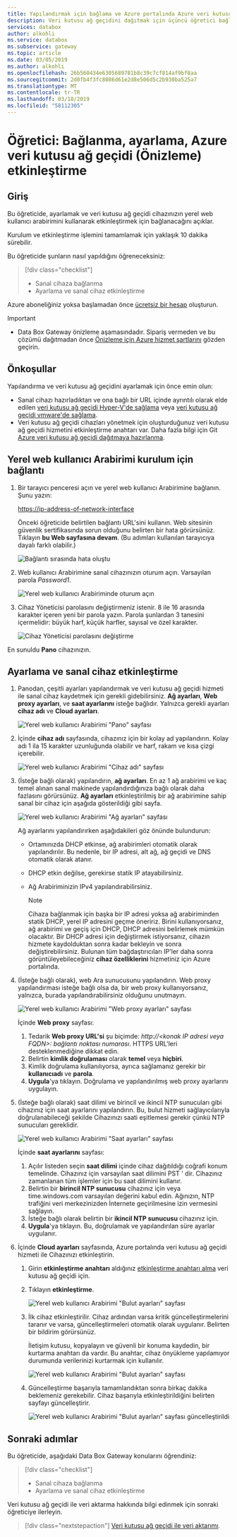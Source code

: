 ```yaml
---
title: Yapılandırmak için bağlama ve Azure portalında Azure veri kutusu ağ geçidi etkinleştirme | Microsoft Docs
description: Veri kutusu ağ geçidini dağıtmak için üçüncü öğretici bağlanmak, ayarlanmış yönlendiren ve sanal Cihazınızı etkinleştirin.
services: databox
author: alkohli
ms.service: databox
ms.subservice: gateway
ms.topic: article
ms.date: 03/05/2019
ms.author: alkohli
ms.openlocfilehash: 26b560434e6305689781b8c39c7cf814af9bf8aa
ms.sourcegitcommit: 2d0fb4f3fc8086d61e2d8e506d5c2b930ba525a7
ms.translationtype: MT
ms.contentlocale: tr-TR
ms.lasthandoff: 03/18/2019
ms.locfileid: "58112305"
---
```

# <a name="tutorial-connect-set-up-activate-azure-data-box-gateway-preview"></a>Öğretici: Bağlanma, ayarlama, Azure veri kutusu ağ geçidi (Önizleme) etkinleştirme 

## <a name="introduction"></a>Giriş

Bu öğreticide, ayarlamak ve veri kutusu ağ geçidi cihazınızın yerel web kullanıcı arabirimini kullanarak etkinleştirmek için bağlanacağını açıklar. 

Kurulum ve etkinleştirme işlemini tamamlamak için yaklaşık 10 dakika sürebilir. 

Bu öğreticide şunların nasıl yapıldığını öğreneceksiniz:

> [!div class="checklist"]
> * Sanal cihaza bağlanma
> * Ayarlama ve sanal cihaz etkinleştirme

Azure aboneliğiniz yoksa başlamadan önce [ücretsiz bir hesap](https://azure.microsoft.com/free/?WT.mc_id=A261C142F) oluşturun.


> [!IMPORTANT]
> - Data Box Gateway önizleme aşamasındadır. Sipariş vermeden ve bu çözümü dağıtmadan önce [Önizleme için Azure hizmet şartlarını](https://azure.microsoft.com/support/legal/preview-supplemental-terms/) gözden geçirin. 


## <a name="prerequisites"></a>Önkoşullar

Yapılandırma ve veri kutusu ağ geçidini ayarlamak için önce emin olun:

* Sanal cihazı hazırladıktan ve ona bağlı bir URL içinde ayrıntılı olarak elde edilen [veri kutusu ağ geçidi Hyper-V'de sağlama](data-box-gateway-deploy-provision-hyperv.md) veya [veri kutusu ağ geçidi vmware'de sağlama](data-box-gateway-deploy-provision-vmware.md).
* Veri kutusu ağ geçidi cihazları yönetmek için oluşturduğunuz veri kutusu ağ geçidi hizmetini etkinleştirme anahtarı var. Daha fazla bilgi için Git [Azure veri kutusu ağ geçidi dağıtmaya hazırlanma](data-box-gateway-deploy-prep.md).


## <a name="connect-to-the-local-web-ui-setup"></a>Yerel web kullanıcı Arabirimi kurulum için bağlantı 

1. Bir tarayıcı penceresi açın ve yerel web kullanıcı Arabirimine bağlanın. Şunu yazın:
   
   [https://ip-address-of-network-interface](https://ip-address-of-network-interface)
   
   Önceki öğreticide belirtilen bağlantı URL'sini kullanın. Web sitesinin güvenlik sertifikasında sorun olduğunu belirten bir hata görürsünüz. Tıklayın **bu Web sayfasına devam**. (Bu adımları kullanılan tarayıcıya dayalı farklı olabilir.)
   
    ![Bağlantı sırasında hata oluştu](./media/data-box-gateway-deploy-connect-setup-activate/image2.png)

2. Web kullanıcı Arabirimine sanal cihazınızın oturum açın. Varsayılan parola *Password1*. 
   
    ![Yerel web kullanıcı Arabiriminde oturum açın](./media/data-box-gateway-deploy-connect-setup-activate/image3.png)

3. Cihaz Yöneticisi parolasını değiştirmeniz istenir. 8 ile 16 arasında karakter içeren yeni bir parola yazın. Parola şunlardan 3 tanesini içermelidir: büyük harf, küçük harfler, sayısal ve özel karakter.

    ![Cihaz Yöneticisi parolasını değiştirme](./media/data-box-gateway-deploy-connect-setup-activate/image4.png)

En sunuldu **Pano** cihazınızın.

## <a name="set-up-and-activate-the-virtual-device"></a>Ayarlama ve sanal cihaz etkinleştirme
 
1. Panodan, çeşitli ayarları yapılandırmak ve veri kutusu ağ geçidi hizmeti ile sanal cihaz kaydetmek için gerekli gidebilirsiniz. **Ağ ayarları**, **Web proxy ayarları**, ve **saat ayarlarını** isteğe bağlıdır. Yalnızca gerekli ayarları **cihaz adı** ve **Cloud ayarları**.
   
    ![Yerel web kullanıcı Arabirimi "Pano" sayfası](./media/data-box-gateway-deploy-connect-setup-activate/image5.png)

2. İçinde **cihaz adı** sayfasında, cihazınız için bir kolay ad yapılandırın. Kolay adı 1 ila 15 karakter uzunluğunda olabilir ve harf, rakam ve kısa çizgi içerebilir.

    ![Yerel web kullanıcı Arabirimi "Cihaz adı" sayfası](./media/data-box-gateway-deploy-connect-setup-activate/image6.png)

3. (İsteğe bağlı olarak) yapılandırın, **ağ ayarları**. En az 1 ağ arabirimi ve kaç temel alınan sanal makinede yapılandırdığınıza bağlı olarak daha fazlasını görürsünüz. **Ağ ayarları** etkinleştirilmiş bir ağ arabirimine sahip sanal bir cihaz için aşağıda gösterildiği gibi sayfa.
    
    ![Yerel web kullanıcı Arabirimi "Ağ ayarları" sayfası](./media/data-box-gateway-deploy-connect-setup-activate/image7.png)
   
    Ağ ayarlarını yapılandırırken aşağıdakileri göz önünde bulundurun:

   - Ortamınızda DHCP etkinse, ağ arabirimleri otomatik olarak yapılandırılır. Bu nedenle, bir IP adresi, alt ağ, ağ geçidi ve DNS otomatik olarak atanır.
   - DHCP etkin değilse, gerekirse statik IP atayabilirsiniz.
   - Ağ Arabiriminizin IPv4 yapılandırabilirsiniz.

     >[!NOTE] 
     > Cihaza bağlanmak için başka bir IP adresi yoksa ağ arabiriminden statik DHCP, yerel IP adresini geçme öneririz. Birini kullanıyorsanız, ağ arabirimi ve geçiş için DHCP, DHCP adresini belirlemek mümkün olacaktır. Bir DHCP adresi için değiştirmek istiyorsanız, cihazın hizmete kaydolduktan sonra kadar bekleyin ve sonra değiştirebilirsiniz. Bulunan tüm bağdaştırıcıları IP'ler daha sonra görüntüleyebileceğiniz **cihaz özelliklerini** hizmetiniz için Azure portalında.

4. (İsteğe bağlı olarak), web Ara sunucusunu yapılandırın. Web proxy yapılandırması isteğe bağlı olsa da, bir web proxy kullanıyorsanız, yalnızca, burada yapılandırabilirsiniz olduğunu unutmayın.
   
   ![Yerel web kullanıcı Arabirimi "Web proxy ayarları" sayfası](./media/data-box-gateway-deploy-connect-setup-activate/image8.png)
   
   İçinde **Web proxy** sayfası:
   
   1. Tedarik **Web proxy URL'si** şu biçimde: *http://&lt;konak IP adresi veya FQDN&gt;: bağlantı noktası numarası*. HTTPS URL'leri desteklenmediğine dikkat edin.
   2. Belirtin **kimlik doğrulaması** olarak **temel** veya **hiçbiri**.
   3. Kimlik doğrulama kullanılıyorsa, ayrıca sağlamanız gerekir bir **kullanıcıadı** ve **parola**.
   4. **Uygula**'ya tıklayın. Doğrulama ve yapılandırılmış web proxy ayarlarını uygulayın.

5. (İsteğe bağlı olarak) saat dilimi ve birincil ve ikincil NTP sunucuları gibi cihazınız için saat ayarlarını yapılandırın. Bu, bulut hizmeti sağlayıcılarıyla doğrulanabileceği şekilde Cihazınızı saati eşitlemesi gerekir çünkü NTP sunucuları gereklidir.
    
    ![Yerel web kullanıcı Arabirimi "Saat ayarları" sayfası](./media/data-box-gateway-deploy-connect-setup-activate/image9.png)
    
    İçinde **saat ayarlarını** sayfası:
    
    1. Açılır listeden seçin **saat dilimi** içinde cihaz dağıtıldığı coğrafi konum temelinde. Cihazınız için varsayılan saat dilimini PST ' dir. Cihazınız zamanlanan tüm işlemler için bu saat dilimini kullanır.
    2. Belirtin bir **birincil NTP sunucusu** cihazınız için veya time.windows.com varsayılan değerini kabul edin. Ağınızın, NTP trafiğini veri merkezinizden İnternete geçirilmesine izin vermesini sağlayın.
    3. İsteğe bağlı olarak belirtin bir **ikincil NTP sunucusu** cihazınız için.
    4. **Uygula**'ya tıklayın. Bu, doğrulamak ve yapılandırılan süre ayarlar uygulanır.

6. İçinde **Cloud ayarları** sayfasında, Azure portalında veri kutusu ağ geçidi hizmeti ile Cihazınızı etkinleştirin.
    
    1. Girin **etkinleştirme anahtarı** aldığınız [etkinleştirme anahtarı alma](data-box-gateway-deploy-prep.md#get-the-activation-key) veri kutusu ağ geçidi için.

    2. Tıklayın **etkinleştirme**. 
       
         ![Yerel web kullanıcı Arabirimi "Bulut ayarları" sayfası](./media/data-box-gateway-deploy-connect-setup-activate/image10a.png)
    
    3. İlk cihaz etkinleştirilir. Cihaz ardından varsa kritik güncelleştirmelerini taranır ve varsa, güncelleştirmeleri otomatik olarak uygulanır. Belirten bir bildirim görürsünüz. 

        İletişim kutusu, kopyalayın ve güvenli bir konuma kaydedin, bir kurtarma anahtarı da vardır. Bu anahtar, cihaz önyükleme yapılamıyor durumunda verilerinizi kurtarmak için kullanılır.

        ![Yerel web kullanıcı Arabirimi "Bulut ayarları" sayfası](./media/data-box-gateway-deploy-connect-setup-activate/image12.png)    

    4. Güncelleştirme başarıyla tamamlandıktan sonra birkaç dakika beklemeniz gerekebilir. Cihaz başarıyla etkinleştirildiğini belirten sayfayı güncelleştirir.

        ![Yerel web kullanıcı Arabirimi "Bulut ayarları" sayfası güncelleştirildi](./media/data-box-gateway-deploy-connect-setup-activate/image13.png)

## <a name="next-steps"></a>Sonraki adımlar

Bu öğreticide, aşağıdaki Data Box Gateway konularını öğrendiniz:

> [!div class="checklist"]
> * Sanal cihaza bağlanma
> * Ayarlama ve sanal cihaz etkinleştirme


Veri kutusu ağ geçidi ile veri aktarma hakkında bilgi edinmek için sonraki öğreticiye ilerleyin.

> [!div class="nextstepaction"]
> [Veri kutusu ağ geçidi ile veri aktarımı](./data-box-gateway-deploy-add-shares.md).
